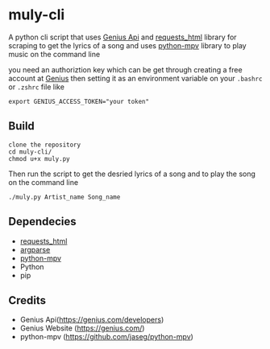 # muly-cli

A python cli script that uses [Genius Api](https://genius.com/developers) and [requests_html](https://requests-html.kennethreitz.org/) library for scraping to get the lyrics of a song and uses [python-mpv](https://github.com/jaseg/python-mpv) library to play music on the command line


you need an authoriztion key which can be get through creating a free account at [Genius](https://genius.com/) then setting it as an environment variable on your ```.bashrc``` or ```.zshrc``` file like

``````
export GENIUS_ACCESS_TOKEN="your token"

``````

## Build

``````
clone the repository
cd muly-cli/
chmod u+x muly.py

``````

Then run the script to get the desried lyrics of a song  and to play the song on the command line

``````
./muly.py Artist_name Song_name

``````

## Dependecies

* [requests_html](https://requests-html.kennethreitz.org/)
* [argparse](https://requests-html.kennethreitz.org/)
* [python-mpv](https://github.com/jaseg/python-mpv)
* Python 
* pip

## Credits
* Genius Api(https://genius.com/developers)
* Genius Website (https://genius.com/)
* python-mpv (https://github.com/jaseg/python-mpv)

